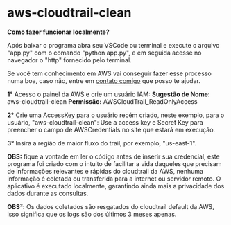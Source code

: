 # aws-cloudtrail-clean

**Como fazer funcionar localmente?**

Após baixar o programa abra seu VSCode ou terminal e execute o arquivo "app.py" com o comando "python app.py", e em seguida acesse no navegador o "http" fornecido pelo terminal.

Se você tem conhecimento em AWS vai conseguir fazer esse processo numa boa, caso não, entre em [contato comigo]( https://www.linkedin.com/in/dhione-souza/ ) que posso te ajudar.

**1°** Acesso o painel da AWS e crie um usuário IAM:
**Sugestão de Nome:** aws-cloudtrail-clean
**Permissão:** AWSCloudTrail_ReadOnlyAccess

**2°** Crie uma AccessKey para o usuário recém criado, neste exemplo, para o usuário, "aws-cloudtrail-clean":
    Use a access key e Secret Key para preencher o campo de AWSCredentials no site que estará em execução.

**3°** Insira a região de maior fluxo do trail, por exemplo, "us-east-1".

**OBS:** fique a vontade em ler o código antes de inserir sua credencial, este programa foi criado com o intuito de facilitar a vida daqueles que precisam de informações relevantes e rápidas do cloudtrail da AWS, nenhuma informação é coletada ou transferida para a internet ou servidor remoto.
O aplicativo é executado localmente, garantindo ainda mais a privacidade dos dados durante as consultas.

**OBS²:** Os dados coletados são resgatados do cloudtrail default da AWS, isso significa que os logs são dos últimos 3 meses apenas.